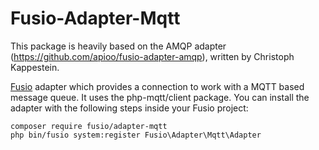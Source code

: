 Fusio-Adapter-Mqtt
=====

This package is heavily based on the AMQP adapter (https://github.com/apioo/fusio-adapter-amqp), written by Christoph Kappestein.

[Fusio] adapter which provides a connection to work with a MQTT based message 
queue. It uses the php-mqtt/client package. You can install the adapter 
with the following steps inside your Fusio project:

    composer require fusio/adapter-mqtt
    php bin/fusio system:register Fusio\Adapter\Mqtt\Adapter

[Fusio]: http://fusio-project.org/
